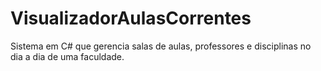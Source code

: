 # VisualizadorAulasCorrentes
Sistema em C# que gerencia salas de aulas, professores e disciplinas no dia a dia de uma faculdade.
